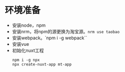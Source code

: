 # 环境准备
* 安装node，npm
* 安装nrm，将npm的源更换为淘宝源。`nrm use taobao`
* 安装webpack。`npm i -g webpack``
* 安装vue
* 初始化nuxt工程
  ```
  npm i -g npx
  npx create-nuxt-app mt-app
  ```
